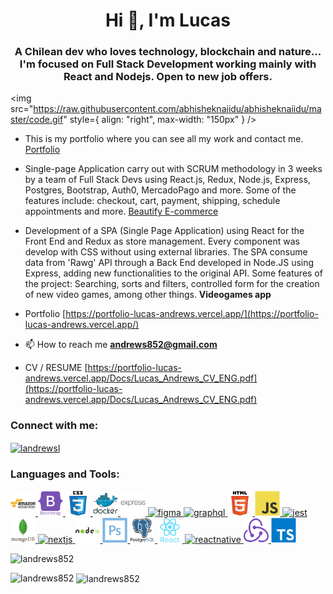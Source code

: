 <h1 align="center">Hi 👋, I'm Lucas</h1>
<h3 align="center">A Chilean dev who loves technology, blockchain and nature... I'm focused on Full Stack Development working mainly with React and Nodejs. Open to new job offers.</h3>

<img src="https://raw.githubusercontent.com/abhisheknaiidu/abhisheknaiidu/master/code.gif" style={ align: "right", max-width: "150px" } />


- This is my portfolio where you can see all my work and contact me. [Portfolio](https://portfolio-lucas-andrews.vercel.app/)

- Single-page Application carry out with SCRUM methodology in 3 weeks by a team of Full Stack Devs using React.js, Redux, Node.js, Express, Postgres, Bootstrap, Auth0, MercadoPago and more. Some of the features include: checkout, cart, payment, shipping, schedule appointments and more. [Beautify E-commerce](https://beautify-three.vercel.app/)

- Development of a SPA (Single Page Application) using React for the Front End and Redux as store management. Every component was develop with CSS without using external libraries. The SPA consume data from 'Rawg' API through a Back End developed in Node.JS using Express, adding new functionalities to the original API. Some features of the project: Searching, sorts and filters, controlled form for the creation of new video games, among other things. **Videogames app**

- Portfolio [https://portfolio-lucas-andrews.vercel.app/](https://portfolio-lucas-andrews.vercel.app/)

- 📫 How to reach me **andrews852@gmail.com**

- CV / RESUME [https://portfolio-lucas-andrews.vercel.app/Docs/Lucas_Andrews_CV_ENG.pdf](https://portfolio-lucas-andrews.vercel.app/Docs/Lucas_Andrews_CV_ENG.pdf)

<h3 align="left">Connect with me:</h3>
<p align="left">
<a href="https://linkedin.com/in/landrewsl" target="blank"><img align="center" src="https://raw.githubusercontent.com/rahuldkjain/github-profile-readme-generator/master/src/images/icons/Social/linked-in-alt.svg" alt="landrewsl" height="30" width="40" /></a>
</p>

<h3 align="left">Languages and Tools:</h3>
<p align="left"> <a href="https://aws.amazon.com" target="_blank" rel="noreferrer"> <img src="https://raw.githubusercontent.com/devicons/devicon/master/icons/amazonwebservices/amazonwebservices-original-wordmark.svg" alt="aws" width="40" height="40"/> </a> <a href="https://getbootstrap.com" target="_blank" rel="noreferrer"> <img src="https://raw.githubusercontent.com/devicons/devicon/master/icons/bootstrap/bootstrap-plain-wordmark.svg" alt="bootstrap" width="40" height="40"/> </a> <a href="https://www.w3schools.com/css/" target="_blank" rel="noreferrer"> <img src="https://raw.githubusercontent.com/devicons/devicon/master/icons/css3/css3-original-wordmark.svg" alt="css3" width="40" height="40"/> </a> <a href="https://www.docker.com/" target="_blank" rel="noreferrer"> <img src="https://raw.githubusercontent.com/devicons/devicon/master/icons/docker/docker-original-wordmark.svg" alt="docker" width="40" height="40"/> </a> <a href="https://expressjs.com" target="_blank" rel="noreferrer"> <img src="https://raw.githubusercontent.com/devicons/devicon/master/icons/express/express-original-wordmark.svg" alt="express" width="40" height="40"/> </a> <a href="https://www.figma.com/" target="_blank" rel="noreferrer"> <img src="https://www.vectorlogo.zone/logos/figma/figma-icon.svg" alt="figma" width="40" height="40"/> </a> <a href="https://graphql.org" target="_blank" rel="noreferrer"> <img src="https://www.vectorlogo.zone/logos/graphql/graphql-icon.svg" alt="graphql" width="40" height="40"/> </a> <a href="https://www.w3.org/html/" target="_blank" rel="noreferrer"> <img src="https://raw.githubusercontent.com/devicons/devicon/master/icons/html5/html5-original-wordmark.svg" alt="html5" width="40" height="40"/> </a> <a href="https://developer.mozilla.org/en-US/docs/Web/JavaScript" target="_blank" rel="noreferrer"> <img src="https://raw.githubusercontent.com/devicons/devicon/master/icons/javascript/javascript-original.svg" alt="javascript" width="40" height="40"/> </a> <a href="https://jestjs.io" target="_blank" rel="noreferrer"> <img src="https://www.vectorlogo.zone/logos/jestjsio/jestjsio-icon.svg" alt="jest" width="40" height="40"/> </a> <a href="https://www.mongodb.com/" target="_blank" rel="noreferrer"> <img src="https://raw.githubusercontent.com/devicons/devicon/master/icons/mongodb/mongodb-original-wordmark.svg" alt="mongodb" width="40" height="40"/> </a> <a href="https://nextjs.org/" target="_blank" rel="noreferrer"> <img src="https://cdn.worldvectorlogo.com/logos/nextjs-2.svg" alt="nextjs" width="40" height="40"/> </a> <a href="https://nodejs.org" target="_blank" rel="noreferrer"> <img src="https://raw.githubusercontent.com/devicons/devicon/master/icons/nodejs/nodejs-original-wordmark.svg" alt="nodejs" width="40" height="40"/> </a> <a href="https://www.photoshop.com/en" target="_blank" rel="noreferrer"> <img src="https://raw.githubusercontent.com/devicons/devicon/master/icons/photoshop/photoshop-line.svg" alt="photoshop" width="40" height="40"/> </a> <a href="https://www.postgresql.org" target="_blank" rel="noreferrer"> <img src="https://raw.githubusercontent.com/devicons/devicon/master/icons/postgresql/postgresql-original-wordmark.svg" alt="postgresql" width="40" height="40"/> </a> <a href="https://reactjs.org/" target="_blank" rel="noreferrer"> <img src="https://raw.githubusercontent.com/devicons/devicon/master/icons/react/react-original-wordmark.svg" alt="react" width="40" height="40"/> </a> <a href="https://reactnative.dev/" target="_blank" rel="noreferrer"> <img src="https://reactnative.dev/img/header_logo.svg" alt="reactnative" width="40" height="40"/> </a> <a href="https://redux.js.org" target="_blank" rel="noreferrer"> <img src="https://raw.githubusercontent.com/devicons/devicon/master/icons/redux/redux-original.svg" alt="redux" width="40" height="40"/> </a> <a href="https://www.typescriptlang.org/" target="_blank" rel="noreferrer"> <img src="https://raw.githubusercontent.com/devicons/devicon/master/icons/typescript/typescript-original.svg" alt="typescript" width="40" height="40"/> </a> </p>

<p align="left"> <img src="https://komarev.com/ghpvc/?username=landrews852&label=Profile%20views&color=0e75b6&style=flat" alt="landrews852" /> </p>

<p><img align="left" src="https://github-readme-stats.vercel.app/api/top-langs?username=landrews852&show_icons=true&locale=en&layout=compact" alt="landrews852" /></p>

<p>&nbsp;<img align="center" src="https://github-readme-stats.vercel.app/api?username=landrews852&show_icons=true&locale=en" alt="landrews852" /></p>


